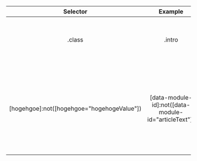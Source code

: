 |Selector|Example|description|
|:-:|:-:|:-:|
|.class|.intro|introクラス属性を持つ要素すべてを選択します|
|[hogehgoe]:not([hogehgoe="hogehogeValue"])|[data-module-id]:not([data-module-id="articleText"])|data-module-id属性を持つ要素のうちdata-module-id属性の値がarticleTextでない要素すべてを選択します|
